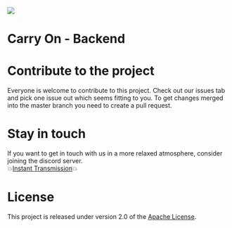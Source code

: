 <img src="https://i.imgur.com/NQfmBnWl.png"></a>

# Carry On - Backend

# Contribute to the project
Everyone is welcome to contribute to this project.
Check out our issues tab and pick one issue out which seems fitting to you.
To get changes merged into the master branch you need to create a pull request.

# Stay in touch
If you want to get in touch with us in a more relaxed atmosphere, consider joining the discord server.<br>
:boom:[Instant Transmission](https://discord.gg/FKxqM7):boom:

# License
This project is released under version 2.0 of the [Apache License](LICENSE.md).

